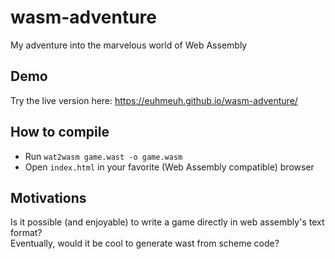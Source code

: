 # wasm-adventure
My adventure into the marvelous world of Web Assembly

## Demo

Try the live version here: https://euhmeuh.github.io/wasm-adventure/

## How to compile

* Run `wat2wasm game.wast -o game.wasm`
* Open `index.html` in your favorite (Web Assembly compatible) browser

## Motivations

Is it possible (and enjoyable) to write a game directly in web assembly's text format?  
Eventually, would it be cool to generate wast from scheme code?
